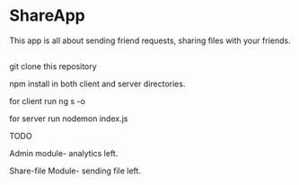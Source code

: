 # ShareApp

This app is all about sending friend requests, sharing files with your friends.
##
git clone this repository 

npm install in both client and server directories.

for client run ng s -o

for server run nodemon index.js


TODO

Admin module- analytics left.

Share-file Module- sending file left.
